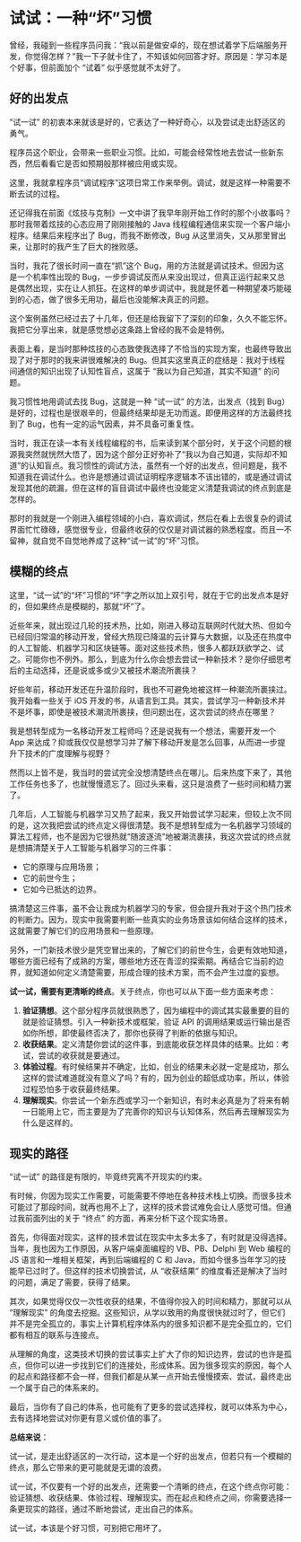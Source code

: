 



# 试试：一种“坏”习惯

曾经，我碰到一些程序员问我：“我以前是做安卓的，现在想试着学下后端服务开发，你觉得怎样？”我一下子就卡住了，不知该如何回答才好。原因是：学习本是个好事，但前面加个 “试着” 似乎感觉就不太好了。

## 好的出发点

“试一试” 的初衷本来就该是好的，它表达了一种好奇心，以及尝试走出舒适区的勇气。

程序员这个职业，会带来一些职业习惯。比如，可能会经常性地去尝试一些新东西，然后看看它是否如预期般那样被应用或实现。

这里，我就拿程序员“调试程序”这项日常工作来举例。调试，就是这样一种需要不断去试的过程。

还记得我在前面《炫技与克制》一文中讲了我早年刚开始工作时的那个小故事吗？那时我带着炫技的心态应用了刚刚接触的 Java 线程编程通信来实现一个客户端小程序。结果后来程序出了 Bug，而我不断修改，Bug 从这里消失，又从那里冒出来，让那时的我产生了巨大的挫败感。

当时，我花了很长时间一直在“抓”这个 Bug，用的方法就是调试技术。但因为这是一个机率性出现的 Bug，一步步调试反而从来没出现过，但真正运行起来又总是偶然出现，实在让人抓狂。在这样的单步调试中，我就是怀着一种期望凑巧能碰到的心态，做了很多无用功，最后也没能解决真正的问题。

这个案例虽然已经过去了十几年，但还是给我留下了深刻的印象，久久不能忘怀。我把它分享出来，就是感觉想必这条路上曾经的我不会是特例。

表面上看，是当时那种炫技的心态致使我选择了不恰当的实现方案，也最终导致出现了对于那时的我来讲很难解决的 Bug。但其实这里真正的症结是：我对于线程间通信的知识出现了认知性盲点，这属于 “我以为自己知道，其实不知道” 的问题。

我习惯性地用调试去找 Bug，这就是一种 “试一试” 的方法，出发点（找到 Bug）是好的，过程也是很艰辛的，但最终结果却是无功而返。即便用这样的方法最终找到了 Bug，也有一定的运气因素，并不具备可重复性。

当时，我正在读一本有关线程编程的书，后来读到某个部分时，关于这个问题的根源我突然就恍然大悟了，因为这个部分正好弥补了“我以为自己知道，实际却不知道”的认知盲点。我习惯性的调试方法，虽然有一个好的出发点，但问题是，我不知道我在调试什么。也许是想通过调试证明程序逻辑本不该出错的，或是通过调试发现其他的疏漏，但在这样的盲目调试中最终也没能定义清楚我调试的终点到底是怎样的。

那时的我就是一个刚进入编程领域的小白，喜欢调试，然后在看上去很复杂的调试界面忙忙碌碌，感觉很专业，但最终收获的仅仅是对调试器的熟悉程度。而且一不留神，就自觉不自觉地养成了这种“试一试”的“坏”习惯。

## 模糊的终点

这里，“试一试”的“坏”习惯的“坏”字之所以加上双引号，就在于它的出发点本是好的，但如果终点是模糊的，那就“坏”了。

近些年来，就出现过几轮的技术热，比如，刚进入移动互联网时代就大热、但如今已经回归常温的移动开发，曾经大热现已降温的云计算与大数据，以及还在热度中的人工智能、机器学习和区块链等。面对这些技术热，很多人都跃跃欲学之、试之。可能你也不例外。那么，到底为什么你会想去尝试一种新技术？是你仔细思考后的主动选择，还是说或多或少又被技术潮流所裹挟？

好些年前，移动开发还在升温阶段时，我也不可避免地被这样一种潮流所裹挟过。我开始看一些关于 iOS 开发的书，从语言到工具。其实，尝试学习一种新技术并不是坏事，即使是被技术潮流所裹挟，但问题出在，这次尝试的终点在哪里？

我是想转型成为一名移动开发工程师吗？还是说我有一个想法，需要开发一个 App 来达成？抑或我仅仅是想学习并了解下移动开发是怎么回事，从而进一步提升下技术的广度理解与视野？

然而以上皆不是，我当时的尝试完全没想清楚终点在哪儿。后来热度下来了，其他工作任务也多了，也就慢慢遗忘了。回过头来看，这只是浪费了一些时间和精力罢了。

几年后，人工智能与机器学习又热了起来，我又开始尝试学习起来，但较上次不同的是，这次我把尝试的终点定义得很清楚。我不是想转型成为一名机器学习领域的算法工程师，也不是因为它很热就“随波逐流”地被潮流裹挟，我这次尝试的终点就是想搞清楚关于人工智能与机器学习的三件事：

- 它的原理与应用场景；
- 它的前世今生；
- 它如今已抵达的边界。

搞清楚这三件事，虽不会让我成为机器学习的专家，但会提升我对于这个热门技术的判断力。因为，现实中我需要判断一些真实的业务场景该如何结合这样的技术，这就需要了解它们的应用场景和一些原理。

另外，一门新技术很少是凭空冒出来的，了解它们的前世今生，会更有效地知道，哪些方面已经有了成熟的方案，哪些地方还在青涩的探索期。再结合它当前的边界，就知道如何定义清楚需要，形成合理的技术方案，而不会产生过度的妄想。

**试一试，需要有更清晰的终点**。关于终点，你也可以从下面一些方面来考虑：

1. **验证猜想**。这个部分程序员就很熟悉了，因为编程中的调试其实最重要的目的就是验证猜想。引入一种新技术或框架，验证 API 的调用结果或运行输出是否如你所想，即使最终否决了，那你也获得了判断的依据与知识。
2. **收获结果**。定义清楚你尝试的这件事，到底能收获怎样具体的结果。比如：考试，尝试的收获就是要通过。
3. **体验过程**。有时候结果并不确定，比如，创业的结果未必就一定是成功，那么这样的尝试难道就没有意义了吗？有的，因为创业的超低成功率，所以，体验过程恐怕多于收获最终结果。
4. **理解现实**。你尝试一个新东西或学习一个新知识，有时未必真是为了将来有朝一日能用上它，而主要是为了完善你的知识与认知体系，然后再去理解现实为什么是这样的。

## 现实的路径

“试一试” 的路径是有限的，毕竟终究离不开现实的约束。

有时候，你因为现实工作需要，可能需要不停地在各种技术栈上切换。而很多技术可能过了那段时间，就再也用不上了，这样的技术尝试难免会让人感觉可惜。但通过我前面列出的关于 “终点” 的方面，再来分析下这个现实场景。

首先，你得面对现实，这样的技术尝试在现实中太多太多了，有时就是没得选择。当年，我也因为工作原因，从客户端桌面编程的 VB、PB、Delphi 到 Web 编程的 JS 语言和一堆相关框架，再到后端编程的 C 和 Java，而如今很多当年学习的技能早已过时了。但这样的技术切换尝试，从 “收获结果” 的维度看还是解决了当时的问题，满足了需要，获得了结果。

其次，如果觉得仅仅一次性收获的结果，不值得你投入的时间和精力，那就可以从 “理解现实” 的角度去挖掘。这些知识，从学以致用的角度很快就过时了，但它们并不是完全孤立的，事实上计算机程序体系内的很多知识都不是完全孤立的，它们都有相互的联系与连接点。

从理解的角度，这类技术切换的尝试事实上扩大了你的知识边界，尝试的也许是孤点，但你可以进一步找到它们的连接处，形成体系。因为很多现实的原因，每个人的起点和路径都不会一样，但我们都是从某一点开始去慢慢摸索、尝试，最终走出一个属于自己的体系来的。

最后，当你有了自己的体系，也可能有了更多的尝试选择权，就可以体系为中心，去有选择地尝试对你更有意义或价值的事了。



**总结来说**：

试一试，是走出舒适区的一次行动，这本是一个好的出发点，但若只有一个模糊的终点，那么它带来的更可能就是无谓的浪费。

试一试，不仅要有一个好的出发点，还需要一个清晰的终点，在这个终点你可能：验证猜想、收获结果、体验过程、理解现实。而在起点和终点之间，你需要选择一条更现实的路径，通过不断地尝试，走出自己的体系。

试一试，本该是个好习惯，可别把它用坏了。











































